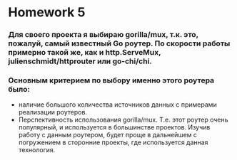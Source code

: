 ﻿# Homework 5

### Для своего проекта я выбираю gorilla/mux, т.к. это, пожалуй, самый известный Go роутер. По скорости работы примерно такой же, как и  http.ServeMux, julienschmidt/httprouter или go-chi/chi.

### Основным критерием по выбору именно этого роутера было:
* наличие большого количества источников данных с примерами реализации роутеров.
* Перспективность использования gorilla/mux. Т.е. этот роутер очень популярный, и используется в большинстве проектов. Изучив работу с данным роутером, будет проще в дальнейшем с погружением в сторонние проекты, где используется данная технология.

